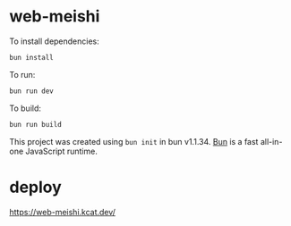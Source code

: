 # web-meishi

To install dependencies:

```bash
bun install
```

To run:

```bash
bun run dev
```

To build:

```bash
bun run build
```

This project was created using `bun init` in bun v1.1.34. [Bun](https://bun.sh) is a fast all-in-one JavaScript runtime.

# deploy
https://web-meishi.kcat.dev/
